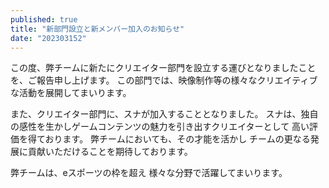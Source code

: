 ```yaml
---
published: true
title: "新部門設立と新メンバー加入のお知らせ"
date: "202303152"
---
```


この度、弊チームに新たにクリエイター部門を設立する運びとなりましたことを、ご報告申し上げます。
この部門では、映像制作等の様々なクリエイティブな活動を展開してまいります。

また、クリエイター部門に、スナが加入することとなりました。
スナは、独自の感性を生かしゲームコンテンツの魅力を引き出すクリエイターとして 高い評価を得ております。
弊チームにおいても、その才能を活かし チームの更なる発展に貢献いただけることを期待しております。

弊チームは、eスポーツの枠を超え 様々な分野で活躍してまいります。